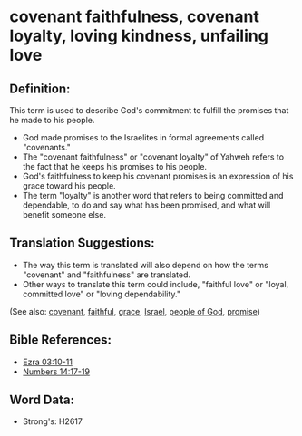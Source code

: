 # covenant faithfulness, covenant loyalty, loving kindness, unfailing love #

## Definition: ##

This term is used to describe God's commitment to fulfill the promises that he made to his people.

* God made promises to the Israelites in formal agreements called "covenants."
* The "covenant faithfulness" or "covenant loyalty" of Yahweh refers to the fact that he keeps his promises to his people. 
* God's faithfulness to keep his covenant promises is an expression of his grace toward his people. 
* The term "loyalty" is another word that refers to being committed and dependable, to do and say what has been promised, and what will benefit someone else.

## Translation Suggestions: ##

* The way this term is translated will also depend on how the terms "covenant" and "faithfulness" are translated.
* Other ways to translate this term could include, "faithful love" or "loyal, committed love" or "loving dependability."

(See also: [covenant](../kt/covenant.md), [faithful](../kt/faithful.md), [grace](../kt/grace.md), [Israel](../kt/israel.md), [people of God](../kt/peopleofgod.md), [promise](../kt/promise.md))

## Bible References: ##

* [Ezra 03:10-11](rc://en/tn/help/ezr/03/10)
* [Numbers 14:17-19](rc://en/tn/help/num/14/17)

## Word Data: ##

* Strong's: H2617
